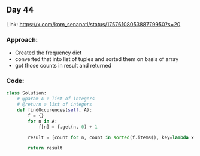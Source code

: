 ## Day 44

Link: https://x.com/kom_senapati/status/1757610805388779950?s=20

### Approach:

- Created the frequency dict
- converted that into list of tuples and sorted them on basis of array
- got those counts in result and returned

### Code:

```py
class Solution:
    # @param A : list of integers
    # @return a list of integers
    def findOccurences(self, A):
        f = {}
        for n in A:
            f[n] = f.get(n, 0) + 1

        result = [count for n, count in sorted(f.items(), key=lambda x: x[0])]

        return result
```
